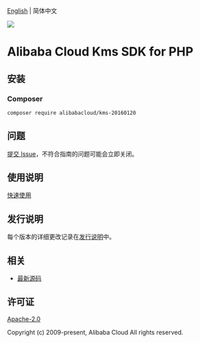 [English](README.md) | 简体中文

![](https://aliyunsdk-pages.alicdn.com/icons/AlibabaCloud.svg)

# Alibaba Cloud Kms SDK for PHP

## 安装

### Composer

```bash
composer require alibabacloud/kms-20160120
```

## 问题

[提交 Issue](https://github.com/aliyun/alibabacloud-php-sdk/issues/new)，不符合指南的问题可能会立即关闭。

## 使用说明

[快速使用](https://github.com/aliyun/alibabacloud-php-sdk/blob/master/docs/0-Examples-CN.md#%E5%BF%AB%E9%80%9F%E4%BD%BF%E7%94%A8)

## 发行说明

每个版本的详细更改记录在[发行说明](./ChangeLog.txt)中。

## 相关

* [最新源码](https://github.com/aliyun/alibabacloud-php-sdk/)

## 许可证

[Apache-2.0](http://www.apache.org/licenses/LICENSE-2.0)

Copyright (c) 2009-present, Alibaba Cloud All rights reserved.
